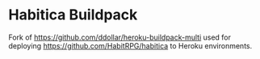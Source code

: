 # Habitica Buildpack

Fork of https://github.com/ddollar/heroku-buildpack-multi used for deploying https://github.com/HabitRPG/habitica to Heroku environments.
